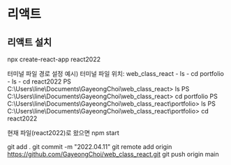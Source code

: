 # 리액트

## 리액트 설치
npx create-react-app react2022

터미널
파일 경로 설정 
예시) 터미널 파일 위치: web_class_react - ls - cd portfolio - ls - cd react2022
PS C:\Users\line\Documents\GayeongChoi\web_class_react> ls
PS C:\Users\line\Documents\GayeongChoi\web_class_react> cd portfolio
PS C:\Users\line\Documents\GayeongChoi\web_class_react\portfolio> ls
PS C:\Users\line\Documents\GayeongChoi\web_class_react\portfolio> cd react2022

현재 파일(react2022)로 왔으면 npm start

git add .
git commit -m "2022.04.11"
git remote add origin https://github.com/GayeongChoi/web_class_react.git
git push origin main